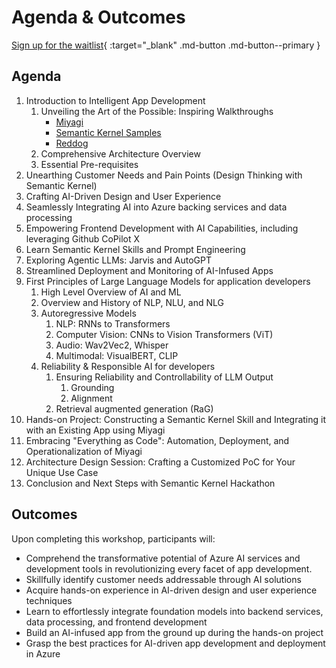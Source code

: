 # Agenda & Outcomes

[Sign up for the waitlist](https://forms.office.com/r/rLds2s8RH1){ :target="_blank" .md-button .md-button--primary }

## Agenda

1. Introduction to Intelligent App Development
   1. Unveiling the Art of the Possible: Inspiring Walkthroughs
      - [Miyagi](https://github.com/Azure-Samples/miyagi)
      - [Semantic Kernel Samples](https://github.com/microsoft/semantic-kernel#sample-apps-)
      - [Reddog](https://reddog-solutions.com/)
   1. Comprehensive Architecture Overview
   1. Essential Pre-requisites
1. Unearthing Customer Needs and Pain Points (Design Thinking with Semantic Kernel)
1. Crafting AI-Driven Design and User Experience
1. Seamlessly Integrating AI into Azure backing services and data processing
1. Empowering Frontend Development with AI Capabilities, including leveraging Github CoPilot X
1. Learn Semantic Kernel Skills and Prompt Engineering
1. Exploring Agentic LLMs: Jarvis and AutoGPT
1. Streamlined Deployment and Monitoring of AI-Infused Apps
1. First Principles of Large Language Models for application developers
    1. High Level Overview of AI and ML
    1. Overview and History of NLP, NLU, and NLG
    1. Autoregressive Models
        1. NLP: RNNs to Transformers
        1. Computer Vision: CNNs to Vision Transformers (ViT)
        1. Audio: Wav2Vec2, Whisper
        1. Multimodal: VisualBERT, CLIP
    1. Reliability & Responsible AI for developers
        1. Ensuring Reliability and Controllability of LLM Output 
            1. Grounding
            1. Alignment
        1. Retrieval augmented generation (RaG)
1. Hands-on Project: Constructing a Semantic Kernel Skill and Integrating it with an Existing App using Miyagi
1. Embracing "Everything as Code": Automation, Deployment, and Operationalization of Miyagi
1. Architecture Design Session: Crafting a Customized PoC for Your Unique Use Case
1. Conclusion and Next Steps with Semantic Kernel Hackathon

## Outcomes

Upon completing this workshop, participants will:

- Comprehend the transformative potential of Azure AI services and development tools in revolutionizing every facet of app development.
- Skillfully identify customer needs addressable through AI solutions
- Acquire hands-on experience in AI-driven design and user experience techniques
- Learn to effortlessly integrate foundation models into backend services, data processing, and frontend development
- Build an AI-infused app from the ground up during the hands-on project
- Grasp the best practices for AI-driven app development and deployment in Azure

